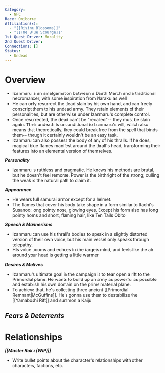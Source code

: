 ```yaml
---
Category:
  - NPC
Race: Oniborne
Affiliation(s):
  - "[[Rising Blossoms]]"
  - "[[The Blue Scourge]]"
1st Quest Driver: Morality
2nd Quest Driver: 
Connections: []
Status:
  - Undead
---
```


# Overview

- Izanmaru is an amalgamation between a Death March and a traditional necromancer, with some inspiration from Naraku as well
- He can only resurrect the dead slain by his own hand, and can freely conscript them to his undead army. They retain elements of their personalities, but are otherwise under Izanmaru's complete control.
- Once resurrected, the dead can't be "recalled"-- they must be slain again. Their undeath is unconditional to Izanmaru's will, which also means that theoretically, they could break free from the spell that binds them-- though it certainly wouldn't be an easy task.
- Izanmaru can also possess the body of any of his thralls. If he does, magical blue flames manifest around the thrall's head, transforming their features into an elemental version of themselves.

***Personality*** 
- Izanmaru is ruthless and pragmatic. He knows his methods are brutal, but he doesn't feel remorse. Power is the birthright of the strong; culling the weak is the natural path to claim it.

***Appearance***
- He wears full samurai armor except for a helmet.
- The flames that cover his body take shape in a form similar to Itachi's Susanoo: long pointy nose, glowing eyes. Except his form also has long pointy horns and short, flaming hair, like Ten Tails Obito

***Speech & Mannerisms***
- Izanmaru can use his thrall's bodies to speak in a slightly distorted version of their own voice, but his main vessel only speaks through telepathy.
- His voice booms and echoes in the targets mind, and feels like the air around your head is getting a little warmer.

***Desires & Motives***
- Izanmaru's ultimate goal in the campaign is to tear open a rift to the Primordial plane. He wants to build up an army as powerful as possible and establish his own domain on the prime material plane.
- To achieve that, he's collecting three ancient [[Primordial Remnant|McGuffins]]. He's gonna use them to destabilize the [[Yamaboshi Rift]] and summon a Kaiju

***Fears & Deterrents***
- 

# Relationships

***[[Master Roku (WIP)]]***
- Write bullet points about the character's relationships with other characters, factions, etc.